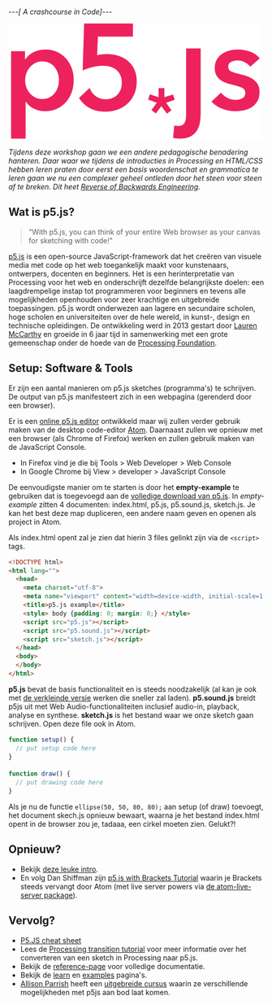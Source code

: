*---[ A crashcourse in Code]---*

![P5JS](images/P5JS/p5js.svg)

*Tijdens deze workshop gaan we een andere pedagogische benadering hanteren. Daar waar we tijdens de introducties in Processing en HTML/CSS hebben leren praten door eerst een basis woordenschat en grammatica te leren gaan we nu een complexer geheel ontleden door het steen voor steen af te breken. Dit heet [Reverse of Backwards Engineering](https://en.wikipedia.org/wiki/Reverse_engineering).* 


## Wat is p5.js?
> "With p5.js, you can think of your entire Web browser as your canvas for sketching with code!"

[p5.js](https://p5js.org/) is een open-source JavaScript-framework dat het creëren van visuele media met code op het web toegankelijk maakt voor kunstenaars, ontwerpers, docenten en beginners. Het is een herinterpretatie van Processing voor het web en  onderschrijft dezelfde belangrijkste doelen: een laagdrempelige instap tot programmeren voor beginners en tevens alle mogelijkheden openhouden voor zeer krachtige en uitgebreide toepassingen. 
p5.js wordt onderwezen aan lagere en secundaire scholen, hoge scholen en universiteiten over de hele wereld, in kunst-, design en technische  opleidingen. De ontwikkeling werd in 2013 gestart door [Lauren McCarthy](https://lauren-mccarthy.com/) en groeide in 6 jaar tijd in samenwerking met een grote gemeenschap onder de hoede van de [Processing Foundation](https://processingfoundation.org/).


## Setup: Software & Tools 
Er zijn een aantal manieren om p5.js sketches (programma's) te schrijven. De output van p5.js manifesteert zich in een webpagina (gerenderd door een browser). 

Er is een [online p5.js editor](https://editor.p5js.org/) ontwikkeld maar wij zullen verder gebruik maken van de desktop code-editor [Atom](https://atom.io/). 
Daarnaast zullen we opnieuw met een browser (als Chrome of Firefox) werken en zullen gebruik maken van de JavaScript Console. 
* In Firefox vind je die bij Tools > Web Developer > Web Console
* In Google Chrome bij View > developer > JavaScript Console

De eenvoudigste manier om te starten is door het **empty-example** te gebruiken dat is toegevoegd aan de [volledige download van p5.js](https://p5js.org/download/). In *empty-example* zitten 4 documenten: index.html, p5.js, p5.sound.js, sketch.js. Je kan het best deze map dupliceren, een andere naam geven en openen als project in Atom.

Als index.html opent zal je zien dat hierin 3  files gelinkt zijn via de `<script>` tags. 
```html
<!DOCTYPE html>
<html lang="">
  <head>
    <meta charset="utf-8">
    <meta name="viewport" content="width=device-width, initial-scale=1.0">
    <title>p5.js example</title>
    <style> body {padding: 0; margin: 0;} </style>
    <script src="p5.js"></script>
    <script src="p5.sound.js"></script>
    <script src="sketch.js"></script>
  </head>
  <body>
  </body>
</html>
```
**p5.js** bevat de basis functionaliteit en is steeds noodzakelijk (al kan je ook met [de verkleinde versie](https://github.com/processing/p5.js/releases/download/0.10.2/p5.min.js) werken die sneller zal laden).
**p5.sound.js** breidt p5js uit met Web Audio-functionaliteiten inclusief audio-in, playback, analyse en synthese.
**sketch.js** is het bestand waar we onze sketch gaan schrijven. Open deze file ook in Atom.

```JavaScript
function setup() {
  // put setup code here
}

function draw() {
  // put drawing code here
} 
```
Als je nu de functie `ellipse(50, 50, 80, 80);` aan setup (of draw) toevoegt, het document skech.js opnieuw bewaart, waarna je het bestand index.html opent in de browser zou je, tadaaa, een cirkel moeten zien. Gelukt?!

## Opnieuw?
* Bekijk [deze leuke intro](http://hello.p5js.org/).
* En volg Dan Shiffman zijn [p5.js with Brackets Tutorial](https://www.youtube.com/watch?v=nmZbhManVcY) waarin je Brackets steeds vervangt door Atom (met live server powers via [de atom-live-server package](https://atom.io/packages/atom-live-server)).

## Vervolg?
* [P5.JS cheat sheet](https://bmoren.github.io/p5js-cheat-sheet/index.html)
* Lees de [Processing transition tutorial](https://github.com/processing/p5.js/wiki/Processing-transition) voor meer informatie over het converteren van een sketch in Processing naar p5.js.
* Bekijk de [reference-page](https://p5js.org/reference/) voor volledige documentatie.
* Bekijk de [learn](https://p5js.org/learn/) en [examples](https://p5js.org/examples/) pagina's.
* [Allison Parrish](http://www.decontextualize.com/) heeft een [uitgebreide cursus](https://creative-coding.decontextualize.com/) waarin ze verschillende mogelijkheden met p5js aan bod laat komen. 
